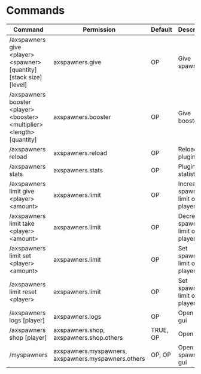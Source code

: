 # Commands

| Command                                                                             | Permission                                          | Default  | Description                      |
|-------------------------------------------------------------------------------------|-----------------------------------------------------|----------|----------------------------------|
| /axspawners give &lt;player> &lt;spawner> [quantity] [stack size] [level]           | axspawners.give                                     | OP       | Give spawners                    |
| /axspawners booster &lt;player> &lt;booster> &lt;multiplier> &lt;length> [quantity] | axspawners.booster                                  | OP       | Give boosters                    |
| /axspawners reload                                                                  | axspawners.reload                                   | OP       | Reload plugin                    |
| /axspawners stats                                                                   | axspawners.stats                                    | OP       | Plugin statistics                |
| /axspawners limit give &lt;player> &lt;amount>                                      | axspawners.limit                                    | OP       | Increase spawner limit of player |
| /axspawners limit take &lt;player> &lt;amount>                                      | axspawners.limit                                    | OP       | Decrease spawner limit of player |
| /axspawners limit set &lt;player> &lt;amount>                                       | axspawners.limit                                    | OP       | Set spawner limit of player      |
| /axspawners limit reset &lt;player>                                                 | axspawners.limit                                    | OP       | Set spawner limit of player to 0 |
| /axspawners logs [player]                                                           | axspawners.logs                                     | OP       | Open log gui                     |
| /axspawners shop [player]                                                           | axspawners.shop, axspawners.shop.others             | TRUE, OP | Open shop                        |
| /myspawners                                                                         | axspawners.myspawners, axspawners.myspawners.others | OP, OP   | Open my spawners gui             |
